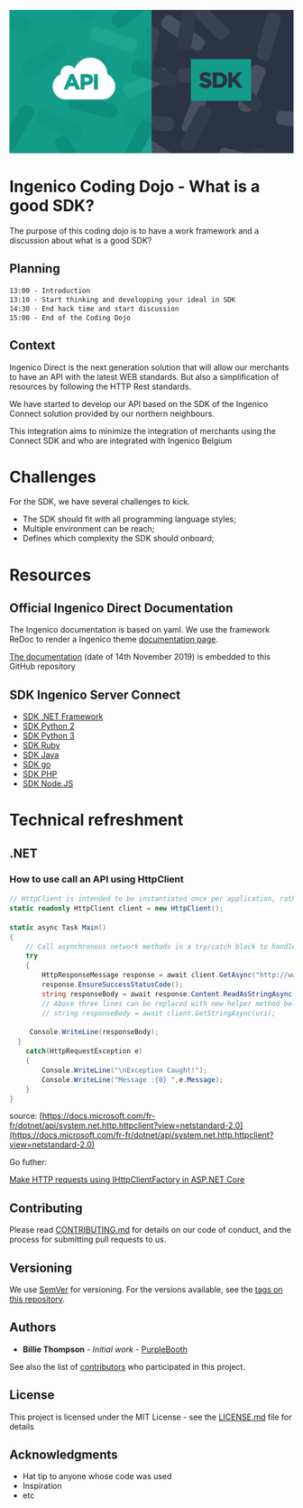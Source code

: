 ![logo](resources/logo.jpg)

# Ingenico Coding Dojo - What is a good SDK?

The purpose of this coding dojo is to have a work framework and a discussion about what is a good SDK? 

## Planning

```
13:00 - Introduction
13:10 - Start thinking and developping your ideal in SDK
14:30 - End hack time and start discussion
15:00 - End of the Coding Dojo 
```

## Context

Ingenico Direct is the next generation solution that will allow our merchants to have an API with the latest WEB standards. But also a simplification of resources by following the HTTP Rest standards.

We have started to develop our API based on the SDK of the Ingenico Connect solution provided by our northern neighbours. 

This integration aims to minimize the integration of merchants using the Connect SDK and who are integrated with Ingenico Belgium

# Challenges

For the SDK, we have several challenges to kick.

- The SDK should fit with all programming language styles;
- Multiple environment can be reach;
- Defines which complexity the SDK should onboard;

# Resources

## Official Ingenico Direct Documentation

The Ingenico documentation is based on yaml. We use the framework ReDoc to render a Ingenico theme [documentation page](https://support.direct.ingenico.com/documentation/api/reference/index.html#tag/Payments).

[The documentation](contract-definition.yaml) (date of 14th November 2019) is embedded to this GitHub repository 


## SDK Ingenico Server Connect

* [SDK .NET Framework](https://github.com/Ingenico-ePayments/connect-sdk-dotnet)
* [SDK Python 2](https://github.com/Ingenico-ePayments/connect-sdk-python2)
* [SDK Python 3](https://github.com/Ingenico-ePayments/connect-sdk-python3)
* [SDK Ruby](https://github.com/Ingenico-ePayments/connect-sdk-ruby)
* [SDK Java](https://github.com/Ingenico-ePayments/connect-sdk-java)
* [SDK go](https://github.com/Ingenico-ePayments/connect-sdk-go)
* [SDK PHP](https://github.com/Ingenico-ePayments/connect-sdk-php)
* [SDK Node.JS](https://github.com/Ingenico-ePayments/connect-sdk-nodejs)

# Technical refreshment 

## .NET 

### How to use call an API using HttpClient

```csharp
// HttpClient is intended to be instantiated once per application, rather than per-use. See Remarks.
static readonly HttpClient client = new HttpClient();
 
static async Task Main()
{
    // Call asynchronous network methods in a try/catch block to handle exceptions.
    try	
    {
        HttpResponseMessage response = await client.GetAsync("http://www.contoso.com/");
        response.EnsureSuccessStatusCode();
        string responseBody = await response.Content.ReadAsStringAsync();
        // Above three lines can be replaced with new helper method below
        // string responseBody = await client.GetStringAsync(uri);

     Console.WriteLine(responseBody);
  }  
    catch(HttpRequestException e)
    {
        Console.WriteLine("\nException Caught!");	
        Console.WriteLine("Message :{0} ",e.Message);
    }
}
```
source: [https://docs.microsoft.com/fr-fr/dotnet/api/system.net.http.httpclient?view=netstandard-2.0](https://docs.microsoft.com/fr-fr/dotnet/api/system.net.http.httpclient?view=netstandard-2.0)

Go futher: 

[Make HTTP requests using IHttpClientFactory in ASP.NET Core](https://docs.microsoft.com/en-us/aspnet/core/fundamentals/http-requests?view=aspnetcore-3.0)



## Contributing

Please read [CONTRIBUTING.md](https://gist.github.com/PurpleBooth/b24679402957c63ec426) for details on our code of conduct, and the process for submitting pull requests to us.

## Versioning

We use [SemVer](http://semver.org/) for versioning. For the versions available, see the [tags on this repository](https://github.com/your/project/tags). 

## Authors

* **Billie Thompson** - *Initial work* - [PurpleBooth](https://github.com/PurpleBooth)

See also the list of [contributors](https://github.com/your/project/contributors) who participated in this project.

## License

This project is licensed under the MIT License - see the [LICENSE.md](LICENSE.md) file for details

## Acknowledgments

* Hat tip to anyone whose code was used
* Inspiration
* etc
